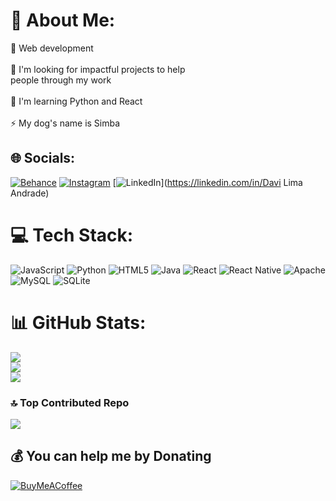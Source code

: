 # 💫 About Me:
🔭 Web development <br><br>🤝 I'm looking for impactful projects to help <br>      people through my work <br><br>🌱 I'm learning Python and React <br><br>⚡ My dog's name is Simba


## 🌐 Socials:
[![Behance](https://img.shields.io/badge/Behance-1769ff?logo=behance&logoColor=white)](https://behance.net/DaviFLimaAndrade) [![Instagram](https://img.shields.io/badge/Instagram-%23E4405F.svg?logo=Instagram&logoColor=white)](https://instagram.com/davilimaz_) [![LinkedIn](https://img.shields.io/badge/LinkedIn-%230077B5.svg?logo=linkedin&logoColor=white)](https://linkedin.com/in/Davi Lima Andrade) 

# 💻 Tech Stack:
![JavaScript](https://img.shields.io/badge/javascript-%23323330.svg?style=for-the-badge&logo=javascript&logoColor=%23F7DF1E) ![Python](https://img.shields.io/badge/python-3670A0?style=for-the-badge&logo=python&logoColor=ffdd54) ![HTML5](https://img.shields.io/badge/html5-%23E34F26.svg?style=for-the-badge&logo=html5&logoColor=white) ![Java](https://img.shields.io/badge/java-%23ED8B00.svg?style=for-the-badge&logo=openjdk&logoColor=white) ![React](https://img.shields.io/badge/react-%2320232a.svg?style=for-the-badge&logo=react&logoColor=%2361DAFB) ![React Native](https://img.shields.io/badge/react_native-%2320232a.svg?style=for-the-badge&logo=react&logoColor=%2361DAFB) ![Apache](https://img.shields.io/badge/apache-%23D42029.svg?style=for-the-badge&logo=apache&logoColor=white) ![MySQL](https://img.shields.io/badge/mysql-4479A1.svg?style=for-the-badge&logo=mysql&logoColor=white) ![SQLite](https://img.shields.io/badge/sqlite-%2307405e.svg?style=for-the-badge&logo=sqlite&logoColor=white)
# 📊 GitHub Stats:
![](https://github-readme-stats.vercel.app/api?username=DaviFLimaAndrade&theme=merko&hide_border=false&include_all_commits=true&count_private=true)<br/>
![](https://github-readme-streak-stats.herokuapp.com/?user=DaviFLimaAndrade&theme=merko&hide_border=false)<br/>
![](https://github-readme-stats.vercel.app/api/top-langs/?username=DaviFLimaAndrade&theme=merko&hide_border=false&include_all_commits=true&count_private=true&layout=compact)

### 🔝 Top Contributed Repo
![](https://github-contributor-stats.vercel.app/api?username=DaviFLimaAndrade&limit=5&theme=dark&combine_all_yearly_contributions=true)

  ## 💰 You can help me by Donating
  [![BuyMeACoffee](https://img.shields.io/badge/Buy%20Me%20a%20Coffee-ffdd00?style=for-the-badge&logo=buy-me-a-coffee&logoColor=black)](https://buymeacoffee.com/Andrade) 

  
